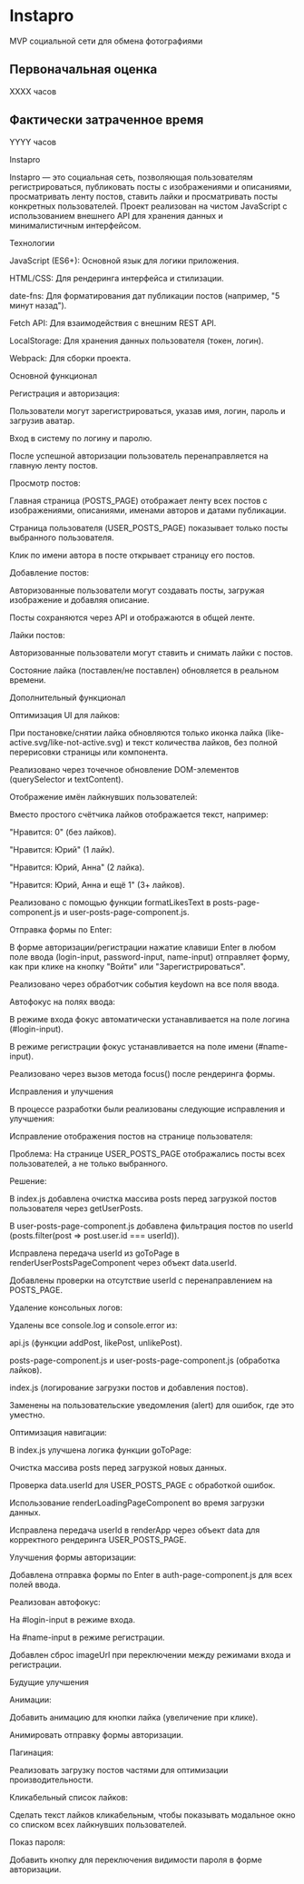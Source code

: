 # Instapro

MVP социальной сети для обмена фотографиями

## Первоначальная оценка

ХХХХ часов

## Фактически затраченное время

YYYY часов

Instapro

Instapro — это социальная сеть, позволяющая пользователям регистрироваться, публиковать посты с изображениями и описаниями, просматривать ленту постов, ставить лайки и просматривать посты конкретных пользователей. Проект реализован на чистом JavaScript с использованием внешнего API для хранения данных и минималистичным интерфейсом.

Технологии

JavaScript (ES6+): Основной язык для логики приложения.

HTML/CSS: Для рендеринга интерфейса и стилизации.

date-fns: Для форматирования дат публикации постов (например, "5 минут назад").

Fetch API: Для взаимодействия с внешним REST API.

LocalStorage: Для хранения данных пользователя (токен, логин).

Webpack: Для сборки проекта.

Основной функционал

Регистрация и авторизация:

Пользователи могут зарегистрироваться, указав имя, логин, пароль и загрузив аватар.

Вход в систему по логину и паролю.

После успешной авторизации пользователь перенаправляется на главную ленту постов.

Просмотр постов:

Главная страница (POSTS_PAGE) отображает ленту всех постов с изображениями, описаниями, именами авторов и датами публикации.

Страница пользователя (USER_POSTS_PAGE) показывает только посты выбранного пользователя.

Клик по имени автора в посте открывает страницу его постов.

Добавление постов:

Авторизованные пользователи могут создавать посты, загружая изображение и добавляя описание.

Посты сохраняются через API и отображаются в общей ленте.

Лайки постов:

Авторизованные пользователи могут ставить и снимать лайки с постов.

Состояние лайка (поставлен/не поставлен) обновляется в реальном времени.

Дополнительный функционал

Оптимизация UI для лайков:

При постановке/снятии лайка обновляются только иконка лайка (like-active.svg/like-not-active.svg) и текст количества лайков, без полной перерисовки страницы или компонента.

Реализовано через точечное обновление DOM-элементов (querySelector и textContent).

Отображение имён лайкнувших пользователей:

Вместо простого счётчика лайков отображается текст, например:

"Нравится: 0" (без лайков).

"Нравится: Юрий" (1 лайк).

"Нравится: Юрий, Анна" (2 лайка).

"Нравится: Юрий, Анна и ещё 1" (3+ лайков).

Реализовано с помощью функции formatLikesText в posts-page-component.js и user-posts-page-component.js.

Отправка формы по Enter:

В форме авторизации/регистрации нажатие клавиши Enter в любом поле ввода (login-input, password-input, name-input) отправляет форму, как при клике на кнопку "Войти" или "Зарегистрироваться".

Реализовано через обработчик события keydown на все поля ввода.

Автофокус на полях ввода:

В режиме входа фокус автоматически устанавливается на поле логина (#login-input).

В режиме регистрации фокус устанавливается на поле имени (#name-input).

Реализовано через вызов метода focus() после рендеринга формы.

Исправления и улучшения

В процессе разработки были реализованы следующие исправления и улучшения:

Исправление отображения постов на странице пользователя:

Проблема: На странице USER_POSTS_PAGE отображались посты всех пользователей, а не только выбранного.

Решение:

В index.js добавлена очистка массива posts перед загрузкой постов пользователя через getUserPosts.

В user-posts-page-component.js добавлена фильтрация постов по userId (posts.filter(post => post.user.id === userId)).

Исправлена передача userId из goToPage в renderUserPostsPageComponent через объект data.userId.

Добавлены проверки на отсутствие userId с перенаправлением на POSTS_PAGE.

Удаление консольных логов:

Удалены все console.log и console.error из:

api.js (функции addPost, likePost, unlikePost).

posts-page-component.js и user-posts-page-component.js (обработка лайков).

index.js (логирование загрузки постов и добавления постов).

Заменены на пользовательские уведомления (alert) для ошибок, где это уместно.

Оптимизация навигации:

В index.js улучшена логика функции goToPage:

Очистка массива posts перед загрузкой новых данных.

Проверка data.userId для USER_POSTS_PAGE с обработкой ошибок.

Использование renderLoadingPageComponent во время загрузки данных.

Исправлена передача userId в renderApp через объект data для корректного рендеринга USER_POSTS_PAGE.

Улучшения формы авторизации:

Добавлена отправка формы по Enter в auth-page-component.js для всех полей ввода.

Реализован автофокус:

На #login-input в режиме входа.

На #name-input в режиме регистрации.

Добавлен сброс imageUrl при переключении между режимами входа и регистрации.

Будущие улучшения

Анимации:

Добавить анимацию для кнопки лайка (увеличение при клике).

Анимировать отправку формы авторизации.

Пагинация:

Реализовать загрузку постов частями для оптимизации производительности.

Кликабельный список лайков:

Сделать текст лайков кликабельным, чтобы показывать модальное окно со списком всех лайкнувших пользователей.

Показ пароля:

Добавить кнопку для переключения видимости пароля в форме авторизации.
